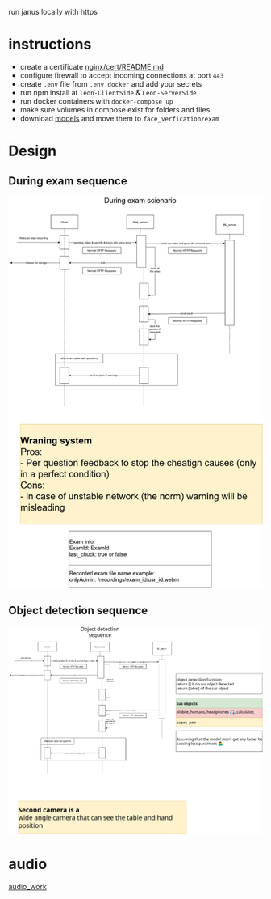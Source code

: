 run janus locally with https

# instructions
- create a certificate [nginx/cert/README.md](https://github.com/Leon-OnlineLearning/leon-all/blob/main/nginx/cert/README.md)
- configure firewall to accept incoming connections at port `443`
- create `.env` file from `.env.docker` and add your secrets
- run npm install at `leon-ClientSide` & `Leon-ServerSide`
- run docker containers with `docker-compose up`
- make sure volumes in compose exist for folders and files
- download [models](face_verification/model.txt) and move them to `face_verfication/exam`

# Design
## During exam sequence
![during exam sequenec](design/DuringExamSequence.png)
## Object detection sequence
![Object detection sequence](design/ObjectDetection.png)

# audio
[audio_work](audio_work.md)